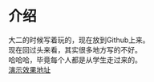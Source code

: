 # 介绍
大二的时候写着玩的，现在放到Github上来。   
现在回过头来看，其实很多地方写的不好。   
哈哈哈，毕竟每个人都是从学生走过来的。    
[演示效果地址](http://blog.csdn.net/leasystu/article/details/7268402)
